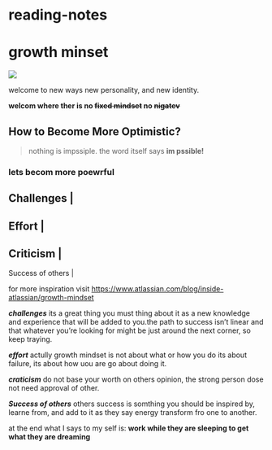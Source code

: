 # reading-notes

# growth minset 

![](images/growth-mindset.png)

 welcome to new ways new personality, and new identity.

**welcom where ther is no ~~fixed mindset~~ no ~~nigatev~~**

## How to Become More Optimistic?

>nothing is impssiple. the word itself says **im pssible!** 

### lets becom more poewrful

Challenges        | 
-----------
Effort            |
-----------
Criticism         |
-----------
Success of others |

for more inspiration visit https://www.atlassian.com/blog/inside-atlassian/growth-mindset


***challenges***
its a great thing you must thing about it as a new knowledge and experience that will be added to you.the path to success isn’t linear and that whatever you’re looking for might be just around the next corner, so keep traying.

***effort***
actully growth mindset is not about what or how you do its about failure, its about how uou are go about doing it. 

***craticism***
do not base your worth on others opinion, the strong person dose not need approval of other.

***Success of others***
others success is somthing you should be inspired by, learne from, and add to it as they say energy transform fro one to another.


at the end what I says to my self is: **work while they are sleeping to get what they are dreaming** 


